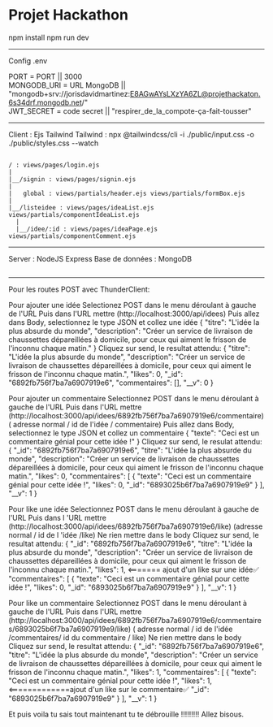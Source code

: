 # Projet Hackathon

npm install
npm run dev

-----------------------------------------------------------------
Config .env

PORT = PORT || 3000  
MONGODB_URI = URL MongoDB || "mongodb+srv://jorisdavidmartinez:E8AGwAYsLXzYA6ZL@projethackaton.6s34drf.mongodb.net/"  
JWT_SECRET = code secret || "respirer_de_la_compote-ça-fait-tousser"

-----------------------------------------------------------------
Client : Ejs Tailwind
Tailwind : npx @tailwindcss/cli -i ./public/input.css -o ./public/styles.css --watch
```

/ : views/pages/login.ejs
|
|__/signin : views/pages/signin.ejs
|
|   global : views/partials/header.ejs views/partials/formBox.ejs
|
|__/listeidee : views/pages/ideaList.ejs views/partials/componentIdeaList.ejs
  |
  |__/idee/:id : views/pages/ideaPage.ejs views/partials/componentComment.ejs

```

-----------------------------------------------------------------
Server : NodeJS Express
Base de données : MongoDB 
```

```

-----------------------------------------------------------------

Pour les routes POST avec ThunderClient:

Pour ajouter une idée
Selectionez POST dans le menu déroulant à gauche de l'URL
Puis dans l'URL mettre (http://localhost:3000/api/idees)
Puis allez dans Body, selectionnez le type JSON et collez une idée
{
  "titre": "L'idée la plus absurde du monde",
  "description": "Créer un service de livraison de chaussettes dépareillées à domicile, pour ceux qui aiment le frisson de l'inconnu chaque matin."
}
Cliquez sur send, le resultat attendu:
{
  "titre": "L'idée la plus absurde du monde",
  "description": "Créer un service de livraison de chaussettes dépareillées à domicile, pour ceux qui aiment le frisson de l'inconnu chaque matin.",
  "likes": 0,
  "_id": "6892fb756f7ba7a6907919e6",
  "commentaires": [],
  "__v": 0
}

Pour ajouter un commentaire
Selectionnez POST dans le menu déroulant à gauche de l'URL
Puis dans l'URL mettre (http://localhost:3000/api/idees/6892fb756f7ba7a6907919e6/commentaire)
                        (     adresse normal           / id de l'idée          / commentaire) 
Puis allez dans Body, selectionnez le type JSON et collez un commentaire
{
  "texte": "Ceci est un commentaire génial pour cette idée !"
}
Cliquez sur send, le resulat attendu:
{
  "_id": "6892fb756f7ba7a6907919e6",
  "titre": "L'idée la plus absurde du monde",
  "description": "Créer un service de livraison de chaussettes dépareillées à domicile, pour ceux qui aiment le frisson de l'inconnu chaque matin.",
  "likes": 0,
  "commentaires": [
    {
      "texte": "Ceci est un commentaire génial pour cette idée !",
      "likes": 0,
      "_id": "6893025b6f7ba7a6907919e9"
    }
  ],
  "__v": 1
}

Pour like une idée
Selectionnez POST dans le menu déroulant à gauche de l'URL
Puis dans l 'URL mettre (http://localhost:3000/api/idees/6892fb756f7ba7a6907919e6/like)
                        (adresse normal               /  id de l 'idée           /like)
Ne rien mettre dans le body
Cliquez sur send, le resultat attendu:
{
  "_id": "6892fb756f7ba7a6907919e6",
  "titre": "L'idée la plus absurde du monde",
  "description": "Créer un service de livraison de chaussettes dépareillées à domicile, pour ceux qui aiment le frisson de l'inconnu chaque matin.",
  "likes": 1,  <======= ajout d'un like sur une idée✅
  "commentaires": [
    {
      "texte": "Ceci est un commentaire génial pour cette idée !",
      "likes": 0,
      "_id": "6893025b6f7ba7a6907919e9"
    }
  ],
  "__v": 1
}

Pour like un commentaire
Selectionnez POST dans le menu déroulant à gauche de l'URL
Puis dans l'URL mettre (http://localhost:3000/api/idees/6892fb756f7ba7a6907919e6/commentaires/6893025b6f7ba7a6907919e9/like)
                       ( adresse normal                / id de l'idée           /commentaires/ id du commentaire     / like)
Ne rien mettre dans le body
Cliquez sur send, le resultat attendu:
{
  "_id": "6892fb756f7ba7a6907919e6",
  "titre": "L'idée la plus absurde du monde",
  "description": "Créer un service de livraison de chaussettes dépareillées à domicile, pour ceux qui aiment le frisson de l'inconnu chaque matin.",
  "likes": 1,
  "commentaires": [
    {
      "texte": "Ceci est un commentaire génial pour cette idée !",
      "likes": 1, <=============ajout d'un like sur le commentaire✅
      "_id": "6893025b6f7ba7a6907919e9"
    }
  ],
  "__v": 1
}

Et puis voila tu sais tout maintenant tu te débrouille !!!!!!!!! Allez bisous.